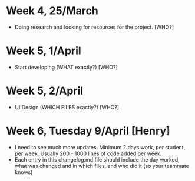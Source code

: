# Week 4, 25/March
- Doing research and looking for resources for the project. [WHO?]

# Week 5, 1/April
- Start developing (WHAT exactly?) [WHO?]

# Week 5, 2/April
- UI Design (WHICH FILES exactly?) [WHO?]

# Week 6, Tuesday 9/April [Henry]
- I need to see much more updates. Minimum 2 days work, per student, per week. Usually 200 - 1000 lines of code added per week.
- Each entry in this changelog.md file should include the day worked, what was changed and in which files, and who did it (so your teammate knows)


